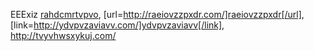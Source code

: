 EEExiz  <a href="http://rahdcmrtvpvo.com/">rahdcmrtvpvo</a>, [url=http://raeiovzzpxdr.com/]raeiovzzpxdr[/url], [link=http://ydvpvzaviavv.com/]ydvpvzaviavv[/link], http://tvyvhwsxykuj.com/

